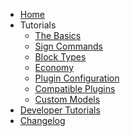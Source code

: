 <!-- docs/_sidebar.md -->

* [Home](/)
* Tutorials
    * [The Basics](tutorials/the-basics.md)
    * [Sign Commands](tutorials/sign-commands.md) 
    * [Block Types](tutorials/block-types.md)
    * [Economy](tutorials/economy.md)
    * [Plugin Configuration](tutorials/plugin-config.md)
    * [Compatible Plugins](tutorials/compatible-plugins.md)
    * [Custom Models](tutorials/custom-models.md)
* [Developer Tutorials](developer.md)
* [Changelog](changelog.md)

